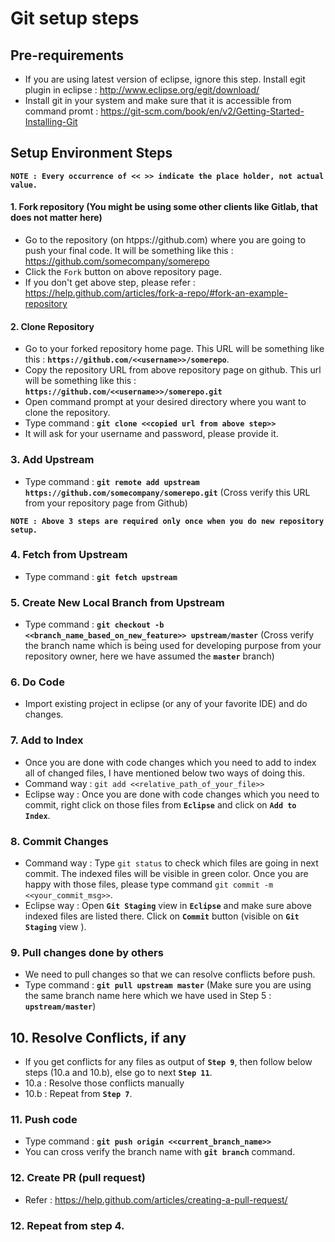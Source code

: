 # Git setup steps

## Pre-requirements
* If you are using latest version of eclipse, ignore this step. Install egit plugin in eclipse : http://www.eclipse.org/egit/download/
* Install git in your system and make sure that it is accessible from command promt : https://git-scm.com/book/en/v2/Getting-Started-Installing-Git

## Setup Environment Steps
**`NOTE : Every occurrence of << >> indicate the place holder, not actual value.`**
#### 1. Fork repository (You might be using some other clients like Gitlab, that does not matter here)
* Go to the repository (on htpps://github.com) where you are going to push your final code. It will be something like this : https://github.com/somecompany/somerepo
* Click the `Fork` button on above repository page.
* If you don't get above step, please refer : https://help.github.com/articles/fork-a-repo/#fork-an-example-repository

#### 2. Clone Repository
* Go to your forked repository home page. This URL will be something like this : **`https://github.com/<<username>>/somerepo`**.
* Copy the repository URL from above repository page on github. This url will be something like this : **`https://github.com/<<username>>/somerepo.git`**
* Open command prompt at your desired directory where you want to clone the repository.
* Type command : **`git clone <<copied url from above step>>`**
* It will ask for your username and password, please provide it.

### 3. Add Upstream
* Type command : **`git remote add upstream https://github.com/somecompany/somerepo.git`** (Cross verify this URL from your repository page from Github)

**`NOTE : Above 3 steps are required only once when you do new repository setup.`**

### 4. Fetch from Upstream
* Type command : **`git fetch upstream`**

### 5. Create New Local Branch from Upstream
* Type command : **`git checkout -b <<branch_name_based_on_new_feature>> upstream/master`** (Cross verify the branch name which is being used for developing purpose from your repository owner, here we have assumed the **`master`** branch)

### 6. Do Code
* Import existing project in eclipse (or any of your favorite IDE)  and do changes.

### 7. Add to Index
* Once you are done with code changes which you need to add to index all of changed files, I have mentioned below two ways of doing this. 
* Command way : `git add <<relative_path_of_your_file>>`
* Eclipse way : Once you are done with code changes which you need to commit, right click on those files from **`Eclipse`** and click on **`Add to Index`**.

### 8. Commit Changes
* Command way : Type `git status` to check which files are going in next commit. The indexed files will be visible in green color. Once you are happy with those files, please type command `git commit -m <<your_commit_msg>>`. 
* Eclipse way : Open **`Git Staging`** view in **`Eclipse`** and make sure above indexed files are listed there. Click on **`Commit`** button (visible on **`Git Staging`** view ).

### 9. Pull changes done by others
* We need to pull changes so that we can resolve conflicts before push.
* Type command : **`git pull upstream master`** (Make sure you are using the same branch name here which we have used in Step 5 : **`upstream/master`**)

## 10. Resolve Conflicts, if any
* If you get conflicts for any files as output of **`Step 9`**, then follow below steps (10.a and 10.b), else go to next **`Step 11`**.
* 10.a : Resolve those conflicts manually
* 10.b : Repeat from **`Step 7`**.

### 11. Push code
* Type command : **`git push origin <<current_branch_name>>`**
* You can cross verify the branch name with **`git branch`** command.

### 12. Create PR (pull request)
* Refer : https://help.github.com/articles/creating-a-pull-request/

### 12. Repeat from step 4.
